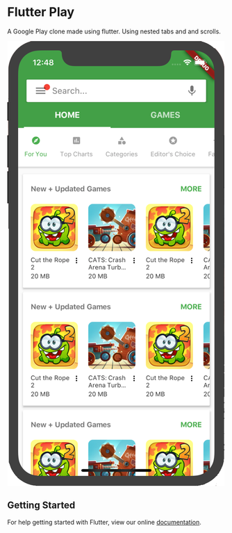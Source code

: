 # Flutter Play

A Google Play clone made using flutter. Using nested tabs and and scrolls.

![Flutter Play](/assets/flutter-play.png)

## Getting Started

For help getting started with Flutter, view our online
[documentation](https://flutter.io/).
